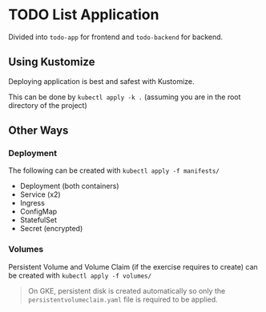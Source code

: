 # TODO List Application

Divided into `todo-app` for frontend and `todo-backend` for backend.

## Using Kustomize

Deploying application is best and safest with Kustomize.

This can be done by `kubectl apply -k .` (assuming you are in the root directory of the project)

## Other Ways

### Deployment

The following can be created with `kubectl apply -f manifests/`

- Deployment (both containers)
- Service (x2)
- Ingress
- ConfigMap
- StatefulSet
- Secret (encrypted)

### Volumes

Persistent Volume and Volume Claim (if the exercise requires to create) can be created with `kubectl apply -f volumes/`

> On GKE, persistent disk is created automatically so only the `persistentvolumeclaim.yaml` file is required
> to be applied. 
